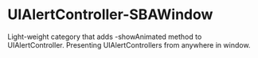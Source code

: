 # UIAlertController-SBAWindow
Light-weight category that adds -showAnimated method to UIAlertController. Presenting UIAlertControllers from anywhere in window.
